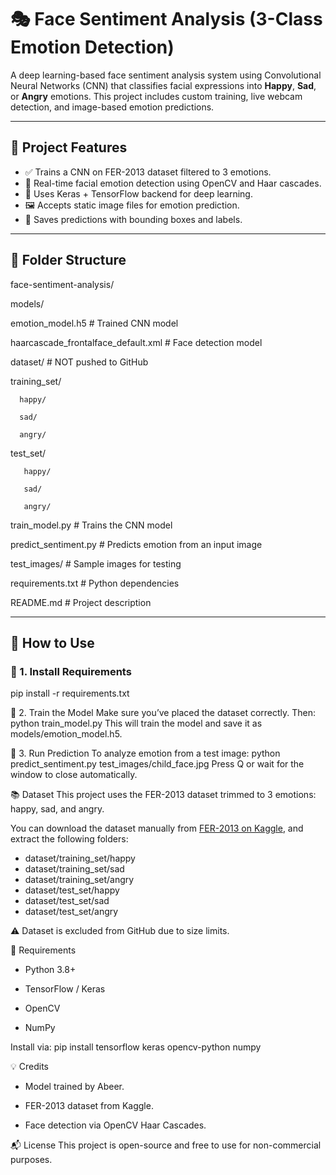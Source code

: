 # 🎭 Face Sentiment Analysis (3-Class Emotion Detection)

A deep learning-based face sentiment analysis system using Convolutional Neural Networks (CNN) that classifies facial expressions into **Happy**, **Sad**, or **Angry** emotions. This project includes custom training, live webcam detection, and image-based emotion predictions.

---

## 📌 Project Features

- ✅ Trains a CNN on FER-2013 dataset filtered to 3 emotions.
- 🎥 Real-time facial emotion detection using OpenCV and Haar cascades.
- 🧠 Uses Keras + TensorFlow backend for deep learning.
- 🖼️ Accepts static image files for emotion prediction.
- 💾 Saves predictions with bounding boxes and labels.

---

## 📁 Folder Structure

face-sentiment-analysis/

models/

   emotion_model.h5 # Trained CNN model
   
   haarcascade_frontalface_default.xml # Face detection model
   
dataset/ # NOT pushed to GitHub

   training_set/
   
      happy/
      
      sad/
      
      angry/
      
   test_set/
   
       happy/
       
       sad/
       
       angry/

train_model.py # Trains the CNN model

predict_sentiment.py # Predicts emotion from an input image

test_images/ # Sample images for testing

requirements.txt # Python dependencies

README.md # Project description

---

## 🚀 How to Use

### 📌 1. Install Requirements
pip install -r requirements.txt

📌 2. Train the Model
Make sure you’ve placed the dataset correctly. Then:
python train_model.py
This will train the model and save it as models/emotion_model.h5.

📌 3. Run Prediction
To analyze emotion from a test image:
python predict_sentiment.py test_images/child_face.jpg
Press Q or wait for the window to close automatically.

📚 Dataset
This project uses the FER-2013 dataset trimmed to 3 emotions: happy, sad, and angry.

You can download the dataset manually from [FER-2013 on Kaggle](https://www.kaggle.com/datasets/msambare/fer2013), and extract the following folders:

- dataset/training_set/happy
- dataset/training_set/sad
- dataset/training_set/angry
- dataset/test_set/happy
- dataset/test_set/sad
- dataset/test_set/angry
  
⚠️ Dataset is excluded from GitHub due to size limits.

  
🔧 Requirements

 - Python 3.8+

 - TensorFlow / Keras

 - OpenCV

 - NumPy

Install via:
pip install tensorflow keras opencv-python numpy

💡 Credits

- Model trained by Abeer.

- FER-2013 dataset from Kaggle.

- Face detection via OpenCV Haar Cascades.

📬 License
This project is open-source and free to use for non-commercial purposes.

